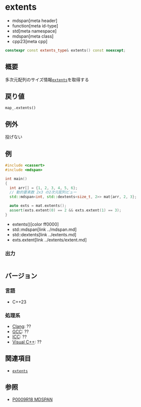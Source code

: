 # extents
* mdspan[meta header]
* function[meta id-type]
* std[meta namespace]
* mdspan[meta class]
* cpp23[meta cpp]

```cpp
constexpr const extents_type& extents() const noexcept;
```

## 概要
多次元配列のサイズ情報[`extents`](../extents.md)を取得する


## 戻り値
`map_.extents()`


## 例外
投げない


## 例
```cpp example
#include <cassert>
#include <mdspan>

int main()
{
  int arr[] = {1, 2, 3, 4, 5, 6};
  // 動的要素数 2x3 の2次元配列ビュー
  std::mdspan<int, std::dextents<size_t, 2>> mat{arr, 2, 3};

  auto exts = mat.extents();
  assert(exts.extent(0) == 2 && exts.extent(1) == 3);
}
```
* extents()[color ff0000]
* std::mdspan[link ../mdspan.md]
* std::dextents[link ../extents.md]
* exts.extent[link ../extents/extent.md]

### 出力
```
```


## バージョン
### 言語
- C++23

### 処理系
- [Clang](/implementation.md#clang): ??
- [GCC](/implementation.md#gcc): ??
- [ICC](/implementation.md#icc): ??
- [Visual C++](/implementation.md#visual_cpp): ??


## 関連項目
- [`extents`](../extents.md)


## 参照
- [P0009R18 MDSPAN](https://www.open-std.org/jtc1/sc22/wg21/docs/papers/2022/p0009r18.html)
